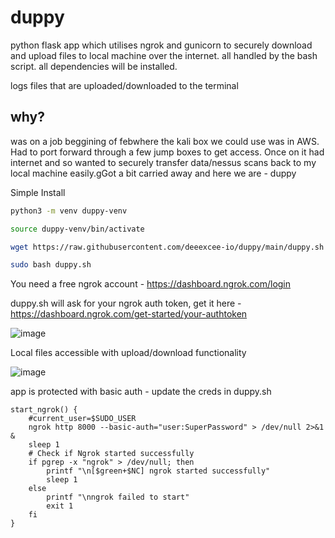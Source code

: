 # duppy

python flask app which utilises ngrok and gunicorn to securely download and upload files to local machine over the internet. all handled by the bash script. all dependencies will be installed.

logs files that are uploaded/downloaded to the terminal

## why?

was on a job beggining of febwhere the kali box we could use was in AWS. Had to port forward through a few jump boxes to get access. Once on it had internet and so wanted to securely transfer data/nessus scans back to my local machine easily.gGot a bit carried away and here we are - duppy

Simple Install

```bash
python3 -m venv duppy-venv

source duppy-venv/bin/activate

wget https://raw.githubusercontent.com/deeexcee-io/duppy/main/duppy.sh

sudo bash duppy.sh
```
You need a free ngrok account - https://dashboard.ngrok.com/login

duppy.sh will ask for your ngrok auth token, get it here - https://dashboard.ngrok.com/get-started/your-authtoken

![image](https://github.com/deeexcee-io/duppy/assets/130473605/f72e6177-98ce-4487-9a2d-5a0340765644)


Local files accessible with upload/download functionality

![image](https://github.com/deeexcee-io/duppy/assets/130473605/7350310a-6e14-42a1-a4af-171e32bbb978)

app is protected with basic auth - update the creds in duppy.sh

```
start_ngrok() {
    #current_user=$SUDO_USER
    ngrok http 8000 --basic-auth="user:SuperPassword" > /dev/null 2>&1 &
    sleep 1
    # Check if Ngrok started successfully
    if pgrep -x "ngrok" > /dev/null; then
        printf "\n[$green+$NC] ngrok started successfully"
        sleep 1
    else
        printf "\nngrok failed to start"
        exit 1
    fi
}
```

